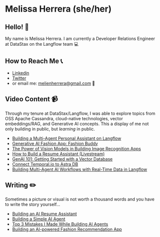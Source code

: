 # Melissa Herrera (she/her)

## Hello! 👋
My name is Melissa Herrera. I am currently a Developer Relations Engineer at DataStax on the Langflow team 💻

## How to Reach Me 📞
- [Linkedin](https://www.linkedin.com/in/herrera-melissa/)
- [Twitter](https://x.com/MelGoesTech)
- or email me: melienherrera@gmail.com 💌

## Video Content 📹
Through my tenure at DataStax/Langflow, I was able to explore topics from OSS Apache Cassandra, cloud-native technologies, vector embeddings/RAG, and Generative AI concepts. This a display of me not only building in public, but _learning_ in public. 
- [Building a Multi-Agent Personal Assistant on Langflow](https://www.youtube.com/watch?v=RFC8NpP30A0&t=28s)
- [Generative AI Fashion App: Fashion Buddy](https://www.youtube.com/watch?v=_uuHqGbmIkI)
- [The Power of Vision Models in Building Image Recognition Apps](https://www.youtube.com/watch?v=2q1_76T2gM8)
- [How to Build a Resume Assistant (Livestream)](https://www.youtube.com/watch?v=SNgv-AQ9T_M&t=3139s)
- [GenAI 101: Getting Started with a Vector Database](https://www.youtube.com/watch?v=9nNgeOf5KJk)
- [Connect Temporal.io to Astra DB](https://www.youtube.com/watch?v=rdmJErBLxtE&t=46s)
- [Building Multi-Agent AI Workflows with Real-Time Data in Langflow](https://www.youtube.com/watch?v=hbmwMMMifyo&list=PLK_14woo6h5Vv3I71yHxfAAMA-qMZHTR8&index=19)
  
## Writing ✏️
Sometimes a picture or visual is not worth a thousand words and you have to write the story yourself...
- [Building an AI Resume Assistant](https://www.datastax.com/blog/building-resumai-langflow-astra-db-openai)
- [Building a Simple AI Agent](https://www.datastax.com/blog/build-simple-ai-agent-with-langflow-composio)
- [Top 3 Mistakes I Made While Building AI Agents
](https://www.datastax.com/blog/top-three-mistakes-building-agents)
- [Building an AI-powered Fashion Recommendation App](https://blog.langflow.org/building-an-ai-powered-fashion-recommendation-app/)

<!--
**melienherrera/melienherrera** is a ✨ _special_ ✨ repository because its `README.md` (this file) appears on your GitHub profile.

Here are some ideas to get you started:

- 🔭 I’m currently working on ...
- 🌱 I’m currently learning ...
- 👯 I’m looking to collaborate on ...
- 🤔 I’m looking for help with ...
- 💬 Ask me about ...
- 📫 How to reach me: ...
- 😄 Pronouns: ...
- ⚡ Fun fact: ...
-->

